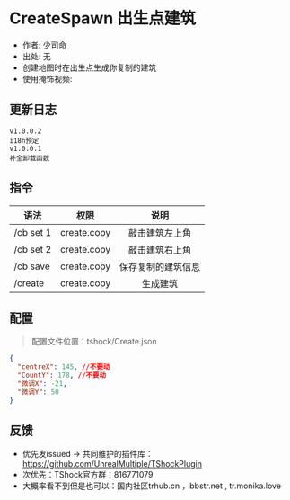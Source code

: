 # CreateSpawn 出生点建筑

- 作者: 少司命
- 出处: 无
- 创建地图时在出生点生成你复制的建筑
- 使用掩饰视频:

## 更新日志

```
v1.0.0.2
i18n预定
v1.0.0.1
补全卸载函数
```

## 指令

| 语法      |    权限     |        说明        |
| --------- | :---------: | :----------------: |
| /cb set 1 | create.copy |   敲击建筑左上角   |
| /cb set 2 | create.copy |   敲击建筑右上角   |
| /cb save  | create.copy | 保存复制的建筑信息 |
| /create   | create.copy |      生成建筑      |

## 配置
> 配置文件位置：tshock/Create.json
```json
{
  "centreX": 145, //不要动
  "CountY": 178, //不要动
  "微调X": -21,
  "微调Y": 50
}
```
## 反馈
- 优先发issued -> 共同维护的插件库：https://github.com/UnrealMultiple/TShockPlugin
- 次优先：TShock官方群：816771079
- 大概率看不到但是也可以：国内社区trhub.cn ，bbstr.net , tr.monika.love
